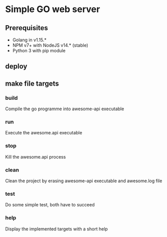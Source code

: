 # Simple GO web server

## Prerequisites
- Golang in v1.15.*
- NPM v7+ with NodeJS v14.* (stable)
- Python 3 with pip module

## deploy

## make file targets
### build
Compile the go programme into awesome-api executable

### run
Execute the awesome.api executable

### stop
Kill the awesome.api process

### clean
Clean the project by erasing awesome-api executable and awesome.log file

### test
Do some simple test, both have to succeed

### help
Display the implemented targets with a short help

